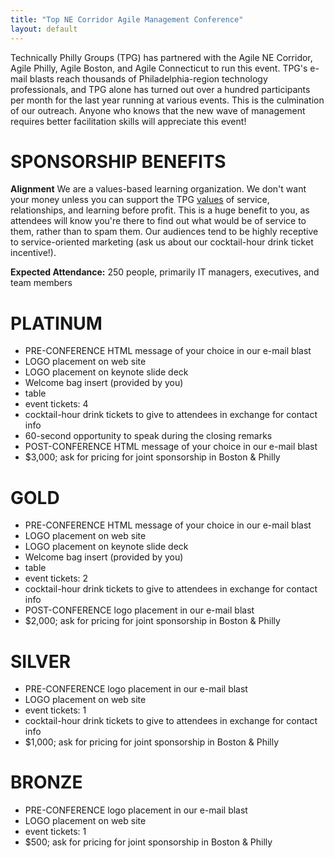 ```yaml
---
title: "Top NE Corridor Agile Management Conference"
layout: default
---
```


Technically Philly Groups (TPG) has partnered with the Agile NE Corridor, Agile Philly,  Agile Boston, and Agile Connecticut to run this event.  TPG's e-mail blasts reach thousands of Philadelphia-region technology professionals, and TPG alone has turned out over a hundred participants per month for the last year running at various events. This is the culmination of our outreach. Anyone who knows that the new wave of management requires better facilitation skills will appreciate this event!

SPONSORSHIP BENEFITS
==================

**Alignment**
We are a values-based learning organization. We don't want your money unless you can support the TPG [values](/values.html) of service, relationships, and learning before profit. This is a huge benefit to you, as attendees will know you're there to find out what would be of service to them, rather than to spam them. Our audiences tend to be highly receptive to service-oriented marketing (ask us about our cocktail-hour drink ticket incentive!).

**Expected Attendance:** 250 people, primarily IT managers, executives, and team members

PLATINUM
========
* PRE-CONFERENCE HTML message of your choice in our e-mail blast
* LOGO placement on web site
* LOGO placement on keynote slide deck
* Welcome bag insert (provided by you) 
* table
* event tickets: 4
* cocktail-hour drink tickets to give to attendees in exchange for contact info  
* 60-second opportunity to speak during the closing remarks
* POST-CONFERENCE HTML message of your choice in our e-mail blast
* $3,000; ask for pricing for joint sponsorship in Boston & Philly

GOLD
========
* PRE-CONFERENCE HTML message of your choice in our e-mail blast
* LOGO placement on web site
* LOGO placement on keynote slide deck
* Welcome bag insert (provided by you) 
* table
* event tickets: 2
* cocktail-hour drink tickets to give to attendees in exchange for contact info  
* POST-CONFERENCE logo placement in our e-mail blast
* $2,000; ask for pricing for joint sponsorship in Boston & Philly


SILVER
========
* PRE-CONFERENCE logo placement in our e-mail blast
* LOGO placement on web site
* event tickets: 1
* cocktail-hour drink tickets to give to attendees in exchange for contact info  
* $1,000; ask for pricing for joint sponsorship in Boston & Philly

BRONZE
========
* PRE-CONFERENCE logo placement in our e-mail blast
* LOGO placement on web site
* event tickets: 1
* $500; ask for pricing for joint sponsorship in Boston & Philly


